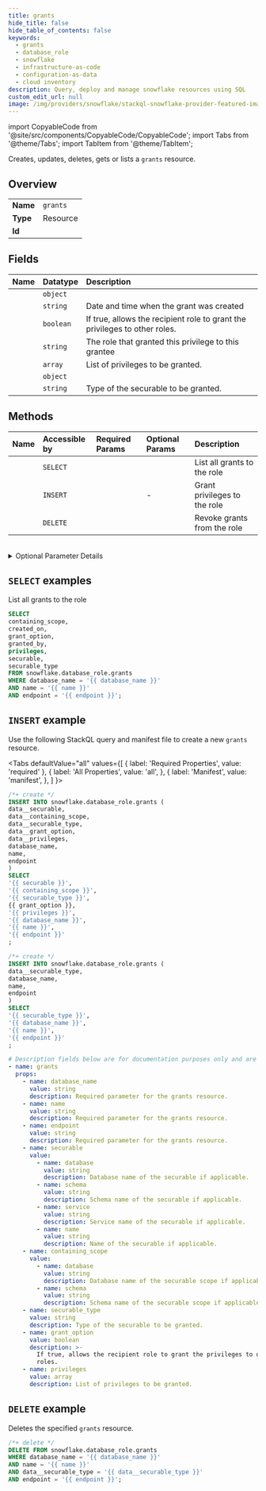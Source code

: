```yaml
---
title: grants
hide_title: false
hide_table_of_contents: false
keywords:
  - grants
  - database_role
  - snowflake
  - infrastructure-as-code
  - configuration-as-data
  - cloud inventory
description: Query, deploy and manage snowflake resources using SQL
custom_edit_url: null
image: /img/providers/snowflake/stackql-snowflake-provider-featured-image.png
---
```


import CopyableCode from '@site/src/components/CopyableCode/CopyableCode';
import Tabs from '@theme/Tabs';
import TabItem from '@theme/TabItem';

Creates, updates, deletes, gets or lists a <code>grants</code> resource.

## Overview
<table><tbody>
<tr><td><b>Name</b></td><td><code>grants</code></td></tr>
<tr><td><b>Type</b></td><td>Resource</td></tr>
<tr><td><b>Id</b></td><td><CopyableCode code="snowflake.database_role.grants" /></td></tr>
</tbody></table>

## Fields
| Name | Datatype | Description |
|:-----|:---------|:------------|
| <CopyableCode code="containing_scope" /> | `object` |  |
| <CopyableCode code="created_on" /> | `string` | Date and time when the grant was created |
| <CopyableCode code="grant_option" /> | `boolean` | If true, allows the recipient role to grant the privileges to other roles. |
| <CopyableCode code="granted_by" /> | `string` | The role that granted this privilege to this grantee |
| <CopyableCode code="privileges" /> | `array` | List of privileges to be granted. |
| <CopyableCode code="securable" /> | `object` |  |
| <CopyableCode code="securable_type" /> | `string` | Type of the securable to be granted. |

## Methods
| Name | Accessible by | Required Params | Optional Params | Description |
|:-----|:--------------|:----------------|:----------------|:------------|
| <CopyableCode code="list_grants" /> | `SELECT` | <CopyableCode code="database_name, name, endpoint" /> | <CopyableCode code="showLimit" /> | List all grants to the role |
| <CopyableCode code="grant_privileges" /> | `INSERT` | <CopyableCode code="database_name, name, data__securable_type, endpoint" /> | - | Grant privileges to the role |
| <CopyableCode code="revoke_grants" /> | `DELETE` | <CopyableCode code="database_name, name, data__securable_type, endpoint" /> | <CopyableCode code="mode" /> | Revoke grants from the role |

<br />


<details>
<summary>Optional Parameter Details</summary>

| Name | Description | Type | Default |
|------|-------------|------|---------|
| <CopyableCode code="mode" /> | Query parameter determines whether the revoke operation succeeds or fails for the privileges, based on the whether the privileges had been re-granted to another role. - restrict: If the privilege being revoked has been re-granted to another role, the REVOKE command fails. - cascade: If the privilege being revoked has been re-granted, the REVOKE command recursively revokes these dependent grants. If the same privilege on an object has been granted to the target role by a different grantor (parallel grant), that grant is not affected and the target role retains the privilege. | `string` | `-` |
| <CopyableCode code="showLimit" /> | Query parameter to limit the maximum number of rows returned by a command. | `integer` | `-` |

</details>

## `SELECT` examples

List all grants to the role


```sql
SELECT
containing_scope,
created_on,
grant_option,
granted_by,
privileges,
securable,
securable_type
FROM snowflake.database_role.grants
WHERE database_name = '{{ database_name }}'
AND name = '{{ name }}'
AND endpoint = '{{ endpoint }}';
```
## `INSERT` example

Use the following StackQL query and manifest file to create a new <code>grants</code> resource.

<Tabs
    defaultValue="all"
    values={[
        { label: 'Required Properties', value: 'required' },
        { label: 'All Properties', value: 'all', },
        { label: 'Manifest', value: 'manifest', },
    ]
}>
<TabItem value="all">

```sql
/*+ create */
INSERT INTO snowflake.database_role.grants (
data__securable,
data__containing_scope,
data__securable_type,
data__grant_option,
data__privileges,
database_name,
name,
endpoint
)
SELECT 
'{{ securable }}',
'{{ containing_scope }}',
'{{ securable_type }}',
{{ grant_option }},
'{{ privileges }}',
'{{ database_name }}',
'{{ name }}',
'{{ endpoint }}'
;
```
</TabItem>

<TabItem value="required">

```sql
/*+ create */
INSERT INTO snowflake.database_role.grants (
data__securable_type,
database_name,
name,
endpoint
)
SELECT 
'{{ securable_type }}',
'{{ database_name }}',
'{{ name }}',
'{{ endpoint }}'
;
```
</TabItem>

<TabItem value="manifest">

```yaml
# Description fields below are for documentation purposes only and are not required in the manifest
- name: grants
  props:
    - name: database_name
      value: string
      description: Required parameter for the grants resource.
    - name: name
      value: string
      description: Required parameter for the grants resource.
    - name: endpoint
      value: string
      description: Required parameter for the grants resource.
    - name: securable
      value:
        - name: database
          value: string
          description: Database name of the securable if applicable.
        - name: schema
          value: string
          description: Schema name of the securable if applicable.
        - name: service
          value: string
          description: Service name of the securable if applicable.
        - name: name
          value: string
          description: Name of the securable if applicable.
    - name: containing_scope
      value:
        - name: database
          value: string
          description: Database name of the securable scope if applicable.
        - name: schema
          value: string
          description: Schema name of the securable scope if applicable.
    - name: securable_type
      value: string
      description: Type of the securable to be granted.
    - name: grant_option
      value: boolean
      description: >-
        If true, allows the recipient role to grant the privileges to other
        roles.
    - name: privileges
      value: array
      description: List of privileges to be granted.
```
</TabItem>
</Tabs>

## `DELETE` example

Deletes the specified <code>grants</code> resource.

```sql
/*+ delete */
DELETE FROM snowflake.database_role.grants
WHERE database_name = '{{ database_name }}'
AND name = '{{ name }}'
AND data__securable_type = '{{ data__securable_type }}'
AND endpoint = '{{ endpoint }}';
```
